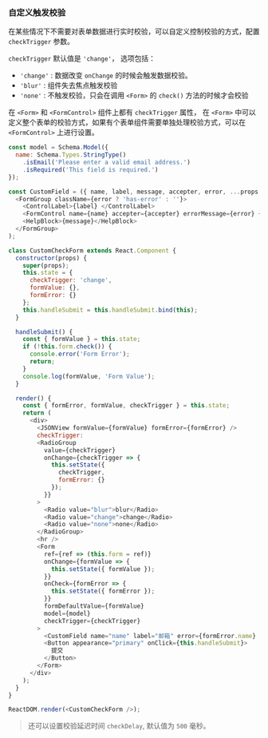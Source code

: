### 自定义触发校验

在某些情况下不需要对表单数据进行实时校验，可以自定义控制校验的方式，配置 `checkTrigger` 参数。

`checkTrigger` 默认值是 `'change'`， 选项包括：

* `'change'` : 数据改变 `onChange` 的时候会触发数据校验。
* `'blur'` : 组件失去焦点触发校验
* `'none'` : 不触发校验，只会在调用 `<Form>` 的 `check()` 方法的时候才会校验

在 `<Form>` 和 `<FormControl>` 组件上都有 `checkTrigger` 属性， 在 `<Form>` 中可以定义整个表单的校验方式，如果有个表单组件需要单独处理校验方式，可以在 `<FormControl>` 上进行设置。

<!--start-code-->

```js
const model = Schema.Model({
  name: Schema.Types.StringType()
    .isEmail('Please enter a valid email address.')
    .isRequired('This field is required.')
});

const CustomField = ({ name, label, message, accepter, error, ...props }) => (
  <FormGroup className={error ? 'has-error' : ''}>
    <ControlLabel>{label} </ControlLabel>
    <FormControl name={name} accepter={accepter} errorMessage={error} {...props} />
    <HelpBlock>{message}</HelpBlock>
  </FormGroup>
);

class CustomCheckForm extends React.Component {
  constructor(props) {
    super(props);
    this.state = {
      checkTrigger: 'change',
      formValue: {},
      formError: {}
    };
    this.handleSubmit = this.handleSubmit.bind(this);
  }

  handleSubmit() {
    const { formValue } = this.state;
    if (!this.form.check()) {
      console.error('Form Error');
      return;
    }
    console.log(formValue, 'Form Value');
  }

  render() {
    const { formError, formValue, checkTrigger } = this.state;
    return (
      <div>
        <JSONView formValue={formValue} formError={formError} />
        checkTrigger:
        <RadioGroup
          value={checkTrigger}
          onChange={checkTrigger => {
            this.setState({
              checkTrigger,
              formError: {}
            });
          }}
        >
          <Radio value="blur">blur</Radio>
          <Radio value="change">change</Radio>
          <Radio value="none">none</Radio>
        </RadioGroup>
        <hr />
        <Form
          ref={ref => (this.form = ref)}
          onChange={formValue => {
            this.setState({ formValue });
          }}
          onCheck={formError => {
            this.setState({ formError });
          }}
          formDefaultValue={formValue}
          model={model}
          checkTrigger={checkTrigger}
        >
          <CustomField name="name" label="邮箱" error={formError.name} message="请输入邮箱地址" />
          <Button appearance="primary" onClick={this.handleSubmit}>
            提交
          </Button>
        </Form>
      </div>
    );
  }
}

ReactDOM.render(<CustomCheckForm />);
```

<!--end-code-->

> 还可以设置校验延迟时间 `checkDelay`, 默认值为 `500` 毫秒。
